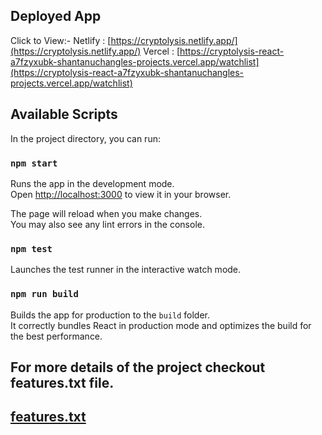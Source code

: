 ## Deployed App

Click to View:- Netlify : [https://cryptolysis.netlify.app/](https://cryptolysis.netlify.app/)
                Vercel : [https://cryptolysis-react-a7fzyxubk-shantanuchangles-projects.vercel.app/watchlist](https://cryptolysis-react-a7fzyxubk-shantanuchangles-projects.vercel.app/watchlist)

## Available Scripts

In the project directory, you can run:

### `npm start`

Runs the app in the development mode.\
Open [http://localhost:3000](http://localhost:3000) to view it in your browser.

The page will reload when you make changes.\
You may also see any lint errors in the console.

### `npm test`

Launches the test runner in the interactive watch mode.

### `npm run build`

Builds the app for production to the `build` folder.\
It correctly bundles React in production mode and optimizes the build for the best performance.

## For more details of the project checkout features.txt file.

## [features.txt](features.txt)
